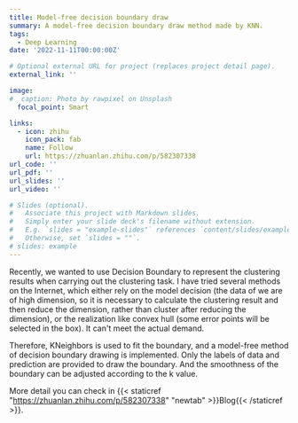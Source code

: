 ```yaml
---
title: Model-free decision boundary draw
summary: A model-free decision boundary draw method made by KNN.
tags:
  - Deep Learning
date: '2022-11-11T00:00:00Z'

# Optional external URL for project (replaces project detail page).
external_link: ''

image:
#  caption: Photo by rawpixel on Unsplash
  focal_point: Smart

links:
  - icon: zhihu
    icon_pack: fab
    name: Follow
    url: https://zhuanlan.zhihu.com/p/582307338
url_code: ''
url_pdf: ''
url_slides: ''
url_video: ''

# Slides (optional).
#   Associate this project with Markdown slides.
#   Simply enter your slide deck's filename without extension.
#   E.g. `slides = "example-slides"` references `content/slides/example-slides.md`.
#   Otherwise, set `slides = ""`.
# slides: example
---
```


Recently, we wanted to use Decision Boundary to represent the clustering results when carrying out the clustering task. I have tried several methods on the Internet, which either rely on the model decision (the data of we are of high dimension, so it is necessary to calculate the clustering result and then reduce the dimension, rather than cluster after reducing the dimension), or the realization like convex hull (some error points will be selected in the box). It can't meet the actual demand.


Therefore, KNeighbors is used to fit the boundary, and a model-free method of decision boundary drawing is implemented. Only the labels of data and prediction are provided to draw the boundary. And the smoothness of the boundary can be adjusted according to the k value.

More detail you can check in  {{< staticref "https://zhuanlan.zhihu.com/p/582307338" "newtab" >}}Blog{{< /staticref >}}.
